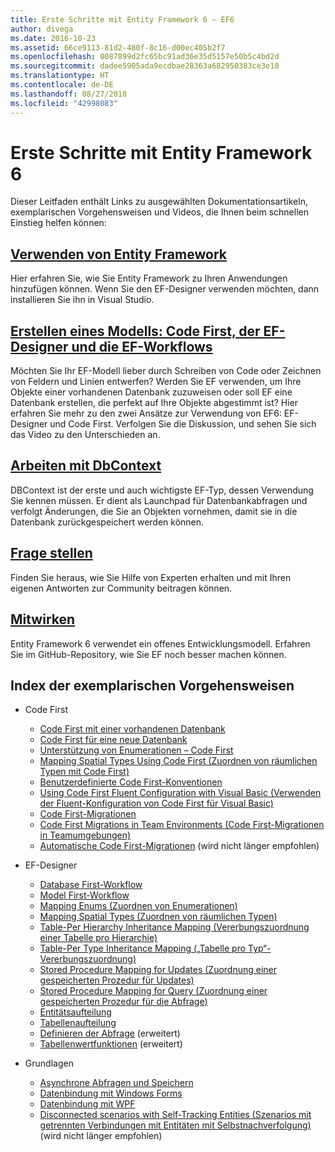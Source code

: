 ```yaml
---
title: Erste Schritte mit Entity Framework 6 – EF6
author: divega
ms.date: 2016-10-23
ms.assetid: 66ce9113-81d2-480f-8c16-d00ec405b2f7
ms.openlocfilehash: 0087899d2fc65bc91ad36e35d5157e50b5c4bd2d
ms.sourcegitcommit: dadee5905ada9ecdbae28363a682950383ce3e10
ms.translationtype: HT
ms.contentlocale: de-DE
ms.lasthandoff: 08/27/2018
ms.locfileid: "42998083"
---
```

# <a name="get-started-with-entity-framework-6"></a>Erste Schritte mit Entity Framework 6

Dieser Leitfaden enthält Links zu ausgewählten Dokumentationsartikeln, exemplarischen Vorgehensweisen und Videos, die Ihnen beim schnellen Einstieg helfen können:

## <a name="get-entity-frameworkef6fundamentalsinstallmd"></a>[Verwenden von Entity Framework](~/ef6/fundamentals/install.md)
Hier erfahren Sie, wie Sie Entity Framework zu Ihren Anwendungen hinzufügen können. Wenn Sie den EF-Designer verwenden möchten, dann installieren Sie ihn in Visual Studio.

## <a name="creating-a-model-code-first-the-ef-designer-and-the-ef-workflowsef6modelingindexmd"></a>[Erstellen eines Modells: Code First, der EF-Designer und die EF-Workflows](~/ef6/modeling/index.md)
Möchten Sie Ihr EF-Modell lieber durch Schreiben von Code oder Zeichnen von Feldern und Linien entwerfen?
Werden Sie EF verwenden, um Ihre Objekte einer vorhandenen Datenbank zuzuweisen oder soll EF eine Datenbank erstellen, die perfekt auf Ihre Objekte abgestimmt ist?
Hier erfahren Sie mehr zu den zwei Ansätze zur Verwendung von EF6: EF-Designer und Code First.
Verfolgen Sie die Diskussion, und sehen Sie sich das Video zu den Unterschieden an.

## <a name="working-with-dbcontextef6fundamentalsworking-with-dbcontextmd"></a>[Arbeiten mit DbContext](~/ef6/fundamentals/working-with-dbcontext.md)
DBContext ist der erste und auch wichtigste EF-Typ, dessen Verwendung Sie kennen müssen. Er dient als Launchpad für Datenbankabfragen und verfolgt Änderungen, die Sie an Objekten vornehmen, damit sie in die Datenbank zurückgespeichert werden können.

## <a name="ask-a-questionef6resourcesget-helpmd"></a>[Frage stellen](~/ef6/resources/get-help.md)
Finden Sie heraus, wie Sie Hilfe von Experten erhalten und mit Ihren eigenen Antworten zur Community beitragen können.

## <a name="contributehttpgithubcomaspnetentityframework6"></a>[Mitwirken](http://github.com/aspnet/EntityFramework6/)
Entity Framework 6 verwendet ein offenes Entwicklungsmodell. Erfahren Sie im GitHub-Repository, wie Sie EF noch besser machen können.

## <a name="index-of-walkthroughs"></a>Index der exemplarischen Vorgehensweisen

- Code First
  - [Code First mit einer vorhandenen Datenbank](~/ef6/modeling/code-first/workflows/existing-database.md)
  - [Code First für eine neue Datenbank](~/ef6/modeling/code-first/workflows/new-database.md)
  - [Unterstützung von Enumerationen – Code First](~/ef6/modeling/code-first/data-types/enums.md)
  - [Mapping Spatial Types Using Code First (Zuordnen von räumlichen Typen mit Code First)](~/ef6/modeling/code-first/data-types/spatial.md)
  - [Benutzerdefinierte Code First-Konventionen](~/ef6/modeling/code-first/conventions/custom.md)
  - [Using Code First Fluent Configuration with Visual Basic (Verwenden der Fluent-Konfiguration von Code First für Visual Basic)](~/ef6/modeling/code-first/fluent/vb.md)
  - [Code First-Migrationen](~/ef6/modeling/code-first/migrations/index.md)
  - [Code First Migrations in Team Environments (Code First-Migrationen in Teamumgebungen)](~/ef6/modeling/code-first/migrations/teams.md)
  - [Automatische Code First-Migrationen](~/ef6/modeling/code-first/migrations/automatic.md) (wird nicht länger empfohlen)

- EF-Designer
  - [Database First-Workflow](~/ef6/modeling/designer/workflows/database-first.md)
  - [Model First-Workflow](~/ef6/modeling/designer/workflows/model-first.md)
  - [Mapping Enums (Zuordnen von Enumerationen)](~/ef6/modeling/designer/data-types/enums.md)
  - [Mapping Spatial Types (Zuordnen von räumlichen Typen)](~/ef6/modeling/designer/data-types/spatial.md)
  - [Table-Per Hierarchy Inheritance Mapping (Vererbungszuordnung einer Tabelle pro Hierarchie)](~/ef6/modeling/designer/inheritance/tph.md)
  - [Table-Per Type Inheritance Mapping („Tabelle pro Typ“-Vererbungszuordnung)](~/ef6/modeling/designer/inheritance/tpt.md)
  - [Stored Procedure Mapping for Updates (Zuordnung einer gespeicherten Prozedur für Updates)](~/ef6/modeling/designer/stored-procedures/cud.md)
  - [Stored Procedure Mapping for Query (Zuordnung einer gespeicherten Prozedur für die Abfrage)](~/ef6/modeling/designer/stored-procedures/query.md)
  - [Entitätsaufteilung](~/ef6/modeling/designer/entity-splitting.md)
  - [Tabellenaufteilung](~/ef6/modeling/designer/table-splitting.md)
  - [Definieren der Abfrage](~/ef6/modeling/designer/advanced/defining-query.md) (erweitert)
  - [Tabellenwertfunktionen](~/ef6/modeling/designer/advanced/tvfs.md) (erweitert)

- Grundlagen
  - [Asynchrone Abfragen und Speichern](~/ef6/fundamentals/async.md)
  - [Datenbindung mit Windows Forms](~/ef6/fundamentals/databinding/winforms.md)
  - [Datenbindung mit WPF](~/ef6/fundamentals/databinding/wpf.md)
  - [Disconnected scenarios with Self-Tracking Entities (Szenarios mit getrennten Verbindungen mit Entitäten mit Selbstnachverfolgung)](~/ef6/fundamentals/disconnected-entities/self-tracking-entities/walkthrough.md) (wird nicht länger empfohlen)
